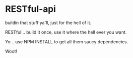 # RESTful-api
 buildin that stuff ya'll, just for the hell of it.

 RESTful .. build it once, use it where the hell ever you want.

Yo .. use NPM INSTALL to get all them saucy dependencies.  

Woot!
